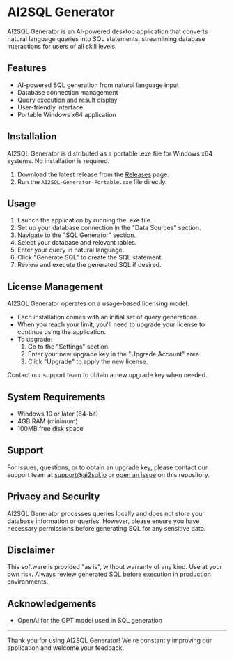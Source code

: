 # AI2SQL Generator

AI2SQL Generator is an AI-powered desktop application that converts natural language queries into SQL statements, streamlining database interactions for users of all skill levels.

## Features

- AI-powered SQL generation from natural language input
- Database connection management
- Query execution and result display
- User-friendly interface
- Portable Windows x64 application

## Installation

AI2SQL Generator is distributed as a portable .exe file for Windows x64 systems. No installation is required.

1. Download the latest release from the [Releases](https://github.com/yourusername/your-repo-name/releases) page.
2. Run the `AI2SQL-Generator-Portable.exe` file directly.

## Usage

1. Launch the application by running the .exe file.
2. Set up your database connection in the "Data Sources" section.
3. Navigate to the "SQL Generator" section.
4. Select your database and relevant tables.
5. Enter your query in natural language.
6. Click "Generate SQL" to create the SQL statement.
7. Review and execute the generated SQL if desired.

## License Management

AI2SQL Generator operates on a usage-based licensing model:

- Each installation comes with an initial set of query generations.
- When you reach your limit, you'll need to upgrade your license to continue using the application.
- To upgrade:
  1. Go to the "Settings" section.
  2. Enter your new upgrade key in the "Upgrade Account" area.
  3. Click "Upgrade" to apply the new license.

Contact our support team to obtain a new upgrade key when needed.

## System Requirements

- Windows 10 or later (64-bit)
- 4GB RAM (minimum)
- 100MB free disk space

## Support

For issues, questions, or to obtain an upgrade key, please contact our support team at support@ai2sql.io or [open an issue](https://github.com/yourusername/your-repo-name/issues) on this repository.

## Privacy and Security

AI2SQL Generator processes queries locally and does not store your database information or queries. However, please ensure you have necessary permissions before generating SQL for any sensitive data.

## Disclaimer

This software is provided "as is", without warranty of any kind. Use at your own risk. Always review generated SQL before execution in production environments.

## Acknowledgements

- OpenAI for the GPT model used in SQL generation


---

Thank you for using AI2SQL Generator! We're constantly improving our application and welcome your feedback.

